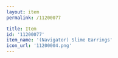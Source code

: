 ```yaml
---
layout: item
permalink: /11200077

title: Item
id: '11200077'
item_name: '(Navigator) Slime Earrings'
icon_url: '11200004.png'
---
```

